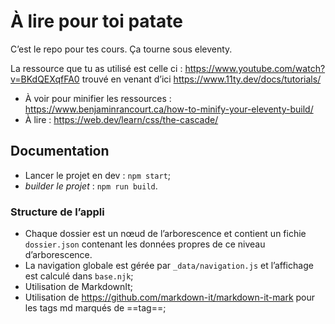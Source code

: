 # À lire pour toi patate

C’est le repo pour tes cours. Ça tourne sous eleventy.

La ressource que tu as utilisé est celle ci : https://www.youtube.com/watch?v=BKdQEXqfFA0 trouvé en venant d’ici https://www.11ty.dev/docs/tutorials/

- À voir pour minifier les ressources : https://www.benjaminrancourt.ca/how-to-minify-your-eleventy-build/
- À lire : https://web.dev/learn/css/the-cascade/

## Documentation

- Lancer le projet en dev : `npm start`;
- _builder le projet_ : `npm run build`.

### Structure de l’appli

- Chaque dossier est un nœud de l’arborescence et contient un fichie `dossier.json` contenant les données propres de ce niveau d’arborescence.
- La navigation globale est gérée par `_data/navigation.js` et l’affichage est calculé dans `base.njk`;
- Utilisation de MarkdownIt;
- Utilisation de https://github.com/markdown-it/markdown-it-mark pour les tags md marqués de ==tag==;
